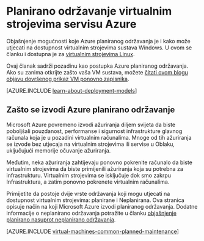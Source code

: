 <properties
    pageTitle="Planirano održavanje za Windows VMs | Microsoft Azure"
    description="Razumijevanje koje Azure planiranog održavanja je i kako utječe na virtualnim računalima sustava Windows radi u Azure"
    services="virtual-machines-windows"
    documentationCenter=""
    authors="drewm"
    manager="timlt"
    editor=""
    tags="azure-service-management,azure-resource-manager"/>

<tags
    ms.service="virtual-machines-windows"
    ms.workload="infrastructure-services"
    ms.tgt_pltfrm="vm-windows"
    ms.devlang="na"
    ms.topic="article"
    ms.date="04/26/2016"
    ms.author="drewm"/>

# <a name="planned-maintenance-for-virtual-machines-in-azure"></a>Planirano održavanje virtualnim strojevima servisu Azure


Objašnjenje mogućnosti koje Azure planiranog održavanja je i kako može utjecati na dostupnost virtualnim strojevima sustava Windows. U ovom se članku i dostupna je za [virtualnim strojevima Linux](virtual-machines-linux-planned-maintenance.md). 

Ovaj članak sadrži pozadinu kao postupka Azure planiranog održavanja. Ako su zanima otkrijte zašto vaša VM sustava, možete [čitati ovom blogu objavu dovršenog prikaz VM ponovno zapisnika](https://azure.microsoft.com/blog/viewing-vm-reboot-logs/).

[AZURE.INCLUDE [learn-about-deployment-models](../../includes/learn-about-deployment-models-both-include.md)]


## <a name="why-azure-performs-planned-maintenance"></a>Zašto se izvodi Azure planirano održavanje

Microsoft Azure povremeno izvodi ažuriranja diljem svijeta da biste poboljšali pouzdanost, performanse i sigurnost infrastrukture glavnog računala koja je u pozadini virtualnim računalima. Mnoge od tih ažuriranja se izvode bez utjecaja na virtualnim strojevima ili servise u Oblaku, uključujući memorije očuvanje ažuriranja.

Međutim, neka ažuriranja zahtijevaju ponovno pokrenite računalo da biste virtualnim strojevima da biste primijenili ažuriranja koja su potrebna za infrastrukturu. Virtualnim strojevima se isključuje dok smo zakrpu Infrastruktura, a zatim ponovno pokrenete virtualnim računalima.

Primijetite da postoje dvije vrste održavanja koji mogu utjecati na dostupnost virtualnim strojevima: planirane i Neplanirana. Ova stranica opisuje način na koji Microsoft Azure izvodi planiranog održavanja. Dodatne informacije o neplanirano održavanja potražite u članku [objašnjenje planirano nasuprot neplanirano održavanja](virtual-machines-windows-manage-availability.md).

[AZURE.INCLUDE [virtual-machines-common-planned-maintenance](../../includes/virtual-machines-common-planned-maintenance.md)]
